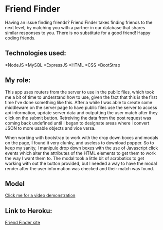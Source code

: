# Friend Finder

Having an issue finding friends? Friend Finder takes finding friends to the next level, by matching you with a partner in our database that shares similar responses to you. There is no substitute for a good friend! Happy coding friends.

## Technologies used:
*NodeJS
*MySQL
*ExpressJS
*HTML
*CSS
*BootStrap

## My role:
This app uses routers from the server to use in the public files, which took me a bit of time to understand how to use, given the fact that this is the first time I've done something like this. After a while I was able to create some middleware on the server page to have public files use the server to access api information, update server data and outputting the user match after they click on the submit button. Retreiving the data from the post request was coming back undefined until I began to designate areas where I convert JSON to more usable objects and vice versa.

When working with bootstrap to work with the drop down boxes and modals on the page, I found it very clunky, and useless to download popper. So to keep my sanity, I manipule drop down boxes with the use of Javascript click events which alter the attributes of the HTML elements to get them to work the way I want them to. The modal took a little bit of acrobatics to get working with out the button provided, but I needed a way to have the modal render after the user information was checked and their match was found.


## Model
[Click me for a video demonstration](https://youtu.be/LVAEfEIVN9M)

## Link to Heroku:
[Friend Finder site](https://grisly-eyeballs-23418.herokuapp.com/)

